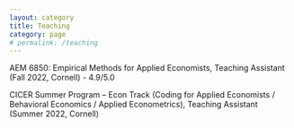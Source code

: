 ```yaml
---
layout: category
title: Teaching
category: page
# permalink: /teaching
---
```

AEM 6850: Empirical Methods for Applied Economists, Teaching Assistant (Fall 2022, Cornell) - 4.9/5.0

CICER Summer Program – Econ Track (Coding for Applied Economists / Behavioral Economics / Applied Econometrics), Teaching Assistant (Summer 2022, Cornell)
